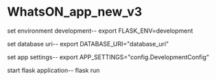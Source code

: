 # WhatsON_app_new_v3

set environment development--
export FLASK_ENV=development

set database uri--
export DATABASE_URI="database_uri"

set app settings--
export APP_SETTINGS="config.DevelopmentConfig"

start flask application--
flask run